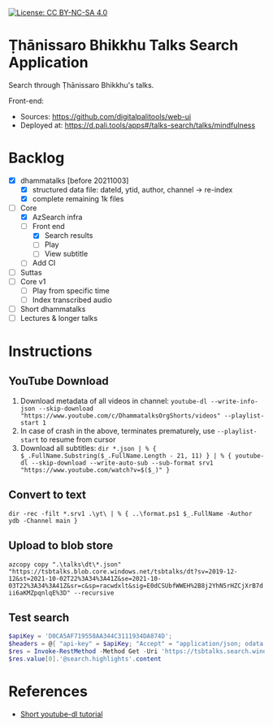 [![License: CC BY-NC-SA 4.0](https://img.shields.io/badge/License-CC%20BY--NC--SA%204.0-lightgrey.svg)](https://creativecommons.org/licenses/by-nc-sa/4.0/)

# Ṭhānissaro Bhikkhu Talks Search Application

Search through Ṭhānissaro Bhikkhu's talks.

Front-end:

- Sources: https://github.com/digitalpalitools/web-ui
- Deployed at: https://d.pali.tools/apps#/talks-search/talks/mindfulness

# Backlog

- [x] dhammatalks [before 20211003]
  - [x] structured data file: dateId, ytid, author, channel -> re-index
  - [x] complete remaining 1k files
- [ ] Core
  - [x] AzSearch infra
  - [ ] Front end
    - [x] Search results
    - [ ] Play
    - [ ] View subtitle
  - [ ] Add CI
- [ ] Suttas
- [ ] Core v1
  - [ ] Play from specific time
  - [ ] Index transcribed audio
- [ ] Short dhammatalks
- [ ] Lectures & longer talks

# Instructions

## YouTube Download

1. Download metadata of all videos in channel: ```youtube-dl --write-info-json --skip-download "https://www.youtube.com/c/DhammatalksOrgShorts/videos" --playlist-start 1```
1. In case of crash in the above,  terminates prematurely, use ```--playlist-start``` to resume from cursor
1. Download all subtitles: ```dir *.json | % { $_.FullName.Substring($_.FullName.Length - 21, 11) } | % { youtube-dl --skip-download --write-auto-sub --sub-format srv1 "https://www.youtube.com/watch?v=$($_)" }```

## Convert to text

```dir -rec -filt *.srv1 .\yt\ | % { ..\format.ps1 $_.FullName -Author ydb -Channel main }```

## Upload to blob store

```azcopy copy ".\talks\dt\*.json" "https://tsbtalks.blob.core.windows.net/tsbtalks/dt?sv=2019-12-12&st=2021-10-02T22%3A34%3A41Z&se=2021-10-03T22%3A34%3A41Z&sr=c&sp=racwdxlt&sig=E0dCSUbfWWEH%2B8j2YhN5rHZCjXrB7dii6aKMZpqnlqE%3D" --recursive```

## Test search

```ps1
$apiKey = 'D0CA5AF719558AA344C3111934DA874D';
$headers = @{ "api-key" = $apiKey; "Accept" = "application/json; odata.metadata=none" }
$res = Invoke-RestMethod -Method Get -Uri 'https://tsbtalks.search.windows.net/indexes/azureblob-index/docs?api-version=2020-06-30&search=craving as companion&searchMode=all&searchFields=content&highlight=content&highlightPreTag=<XXX>&highlightPostTag=</XXX>' -Headers $headers
$res.value[0].'@search.highlights'.content
```

# References

- [Short youtube-dl tutorial](https://ostechnix.com/youtube-dl-tutorial-with-examples-for-beginners/)
